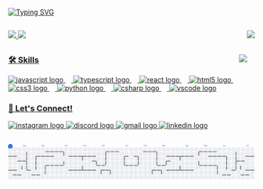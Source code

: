 

[![Typing SVG](https://readme-typing-svg.herokuapp.com/?color=ff91a4&size=35&center=true&vCenter=true&width=1000&lines=Hey+there!+I'm+Yanna+👋;Tech+lover+and+coffee+addict+☕💻;Developer+in+constant+evolution+🚀;Building+cool+stuff+with+code+✨;Welcome+to+my+GitHub+space!+🎉)](https://git.io/typing-svg)




##

<img align="right" height="130" src="https://user-images.githubusercontent.com/81976280/147687430-8020ddb4-28e4-4360-b387-ba48955c6778.gif"  />


<div align="left" dir="auto">
<a href="https://github.com/YannaRP">
<img height="140" src="https://github-readme-stats.vercel.app/api/top-langs/?username=YannaRP&layout=compact&langs_count=7&theme=synthwave"/>
<img height="140" src="https://github-readme-stats.vercel.app/api?username=YannaRP&show_icons=true&theme=synthwave&include_all_commits=true&count_private=true"/>
</div>


  

<div>





 ##
 

<img align="right" height="140" src="https://media.giphy.com/media/137EaR4vAOCn1S/giphy.gif"  />




### 🛠️ Skills



<div align="left">
  <img src="https://cdn.jsdelivr.net/gh/devicons/devicon/icons/javascript/javascript-original.svg" height="30" alt="javascript logo"  />
  <img width="12" />
  <img src="https://cdn.jsdelivr.net/gh/devicons/devicon/icons/typescript/typescript-original.svg" height="30" alt="typescript logo"  />
  <img width="12" />
  <img src="https://cdn.jsdelivr.net/gh/devicons/devicon/icons/react/react-original.svg" height="30" alt="react logo"  />
  <img width="12" />
  <img src="https://cdn.jsdelivr.net/gh/devicons/devicon/icons/html5/html5-original.svg" height="30" alt="html5 logo"  />
  <img width="12" />
  <img src="https://cdn.jsdelivr.net/gh/devicons/devicon/icons/css3/css3-original.svg" height="30" alt="css3 logo"  />
  <img width="12" />
  <img src="https://cdn.jsdelivr.net/gh/devicons/devicon/icons/python/python-original.svg" height="30" alt="python logo"  />
  <img width="12" />
  <img src="https://cdn.jsdelivr.net/gh/devicons/devicon/icons/csharp/csharp-original.svg" height="30" alt="csharp logo"  />
  <img width="12" />
  <img src="https://cdn.jsdelivr.net/gh/devicons/devicon/icons/vscode/vscode-original.svg" height="30" alt="vscode logo"  />
  
  
  
  
  
  
</div>





### 🤝 Let's Connect!




<div align="left">
  <img src="https://img.shields.io/static/v1?message=Instagram&logo=instagram&label=&color=E4405F&logoColor=white&labelColor=&style=for-the-badge" height="35" alt="instagram logo"  />
  <img src="https://img.shields.io/static/v1?message=Discord&logo=discord&label=&color=7289DA&logoColor=white&labelColor=&style=for-the-badge" height="35" alt="discord logo"  />
  <img src="https://img.shields.io/static/v1?message=Gmail&logo=gmail&label=&color=D14836&logoColor=white&labelColor=&style=for-the-badge" height="35" alt="gmail logo"  />
  <img src="https://img.shields.io/static/v1?message=LinkedIn&logo=linkedin&label=&color=0077B5&logoColor=white&labelColor=&style=for-the-badge" height="35" alt="linkedin logo"  />
</div>


 ## 
  
  <picture>

  
  <source media="(prefers-color-scheme: dark)" srcset="https://raw.githubusercontent.com/yannaRP/yannaRP/output/pacman-contribution-graph-dark.svg">
  <source media="(prefers-color-scheme: light)" srcset="https://raw.githubusercontent.com/yannaRP/yannaRP/output/pacman-contribution-graph.svg">
  <img alt="pacman contribution graph" src="https://raw.githubusercontent.com/yannaRP/yannaRP/output/pacman-contribution-graph.svg">
</picture>

###

